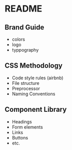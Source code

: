 # README

## Brand Guide
- colors
- logo
- typpography

## CSS Methodology
- Code style rules (airbnb)
- File structure
- Preprocessor
- Naming Conventions

## Component Library
- Headings
- Form elements
- Links
- Buttons
- etc.
